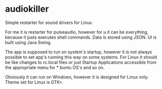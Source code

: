 # audiokiller
Simple restarter for sound drivers for Linux.

For me it is restarter for pulseaudio, however for u it can be everything, because it justs executes shell commands.
Data is stored using JSON.
UI is built using Java Swing.

The app is supposed to run on system's startup, however it is not always possible to set app's running this way on some systems.
For Linux it should be like changes to rc.local files or just Startup Applications accessible from the appropriate menu for * buntu OS's and so on.

Obviously it can run on Windows, however it is designed for Linux only. 
Theme set for Linux is GTK+.


